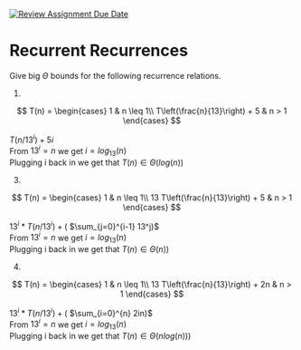 [![Review Assignment Due Date](https://classroom.github.com/assets/deadline-readme-button-24ddc0f5d75046c5622901739e7c5dd533143b0c8e959d652212380cedb1ea36.svg)](https://classroom.github.com/a/8KYthzwp)
# Recurrent Recurrences

Give big $\Theta$ bounds for the following recurrence relations.

1.
$$ T(n) =
    \begin{cases}
        1 & n \leq 1\\
        T\left(\frac{n}{13}\right) + 5 & n > 1
    \end{cases}
$$

$T(n/13^i) + 5i$ <br/>
From $13^i = n$ we get $i = log_{13}(n)$ <br/>
Plugging i back in we get that $T(n) \in \Theta(log(n))$ <br/>

3.
$$ T(n) =
    \begin{cases}
        1 & n \leq 1\\
        13 T\left(\frac{n}{13}\right) + 5 & n > 1
    \end{cases}
$$

$13^i * T(n/13^i) + ($ $\sum_{j=0}^{i-1} 13^j)$ <br/>
From $13^i = n$ we get $i = log_{13}(n)$ <br/>
Plugging i back in we get that $T(n) \in \Theta(n))$ <br/>

4.
$$ T(n) =
    \begin{cases}
        1 & n \leq 1\\
        13 T\left(\frac{n}{13}\right) + 2n & n > 1
    \end{cases}
$$

$13^i * T(n/13^i) + ($ $\sum_{i=0}^{n} 2in)$ <br/>
From $13^i = n$ we get $i = log_{13}(n)$ <br/>
Plugging i back in we get that $T(n) \in \Theta(nlog(n)))$ <br/>
